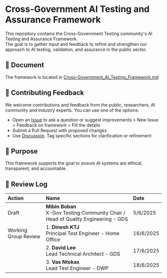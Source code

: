 # Cross-Government AI Testing and Assurance Framework

This repository contains the  Cross-Government Testing community's AI Testing and Assurance Framework.  
The goal is to gather input and feedback to refine and strengthen our approach to AI testing, validation, and assurance in the public sector.

## 📄 Document

The framework is located in [Cross-Government_AI_Testing_Framework.md](./framework.md)

## 💬 Contributing Feedback

We welcome contributions and feedback from the public, researchers, AI community and industry experts. You can use one of the options:

- Open an [Issue](https://github.com/Testing-AI-Standards/cross-gov-ai-testing-framework/issues) to ask a question or suggest improvements > New Issue > Feedback on framework > Fill the details
- Submit a Pull Request with proposed changes
- Use [Discussion](https://github.com/orgs/Testing-AI-Standards/discussions). Tag specific sections for clarification or refinement

## 📢 Purpose

This framework supports the goal to ensure AI systems are ethical, transparent, and accountable.

## 📄 Review Log
| Action | Name                 |  Date          |
|:-------|:---------------------|:---------------|
|Draft  | **Mibin Boban**   <br> X-Gov Testing Community Chair / Head of Quality Engineering - GDS | 5/6/2025|
|Working Group Review|1. **Dinesh KTJ**   <br> Principal Test Engineer - Home Office  | 16/6/2025  |
|                    |2. **David Lee**   <br> Lead Technical Architect - GDS  | 17/6/2025  |
|                    |3. **Vas Ntokas**   <br> Lead Test Engineer - DWP  | 18/6/2025  |